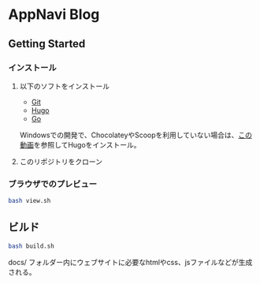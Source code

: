 # AppNavi Blog

## Getting Started

### インストール

1. 以下のソフトをインストール
   - [Git](https://git-scm.com/downloads)
   - [Hugo](https://gohugo.io/getting-started/installing)
   - [Go](https://golang.org/doc/install)

    Windowsでの開発で、ChocolateyやScoopを利用していない場合は、[この動画](https://www.youtube.com/watch?v=G7umPCU-8xc&t=147s)を参照してHugoをインストール。

2. このリポジトリをクローン

### ブラウザでのプレビュー

```sh
bash view.sh
```

## ビルド

```sh
bash build.sh
```

docs/ フォルダー内にウェブサイトに必要なhtmlやcss、jsファイルなどが生成される。
